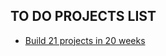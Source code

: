 ## TO DO PROJECTS LIST

- [Build 21 projects in 20 weeks ](https://docs.google.com/document/d/1ysJHe_cwNBMWyJljXq_wkOve7ZsyVQgZr8zn2rAzYKw/edit)
